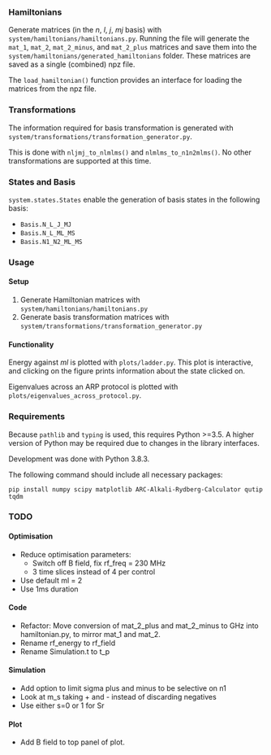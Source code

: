 ### Hamiltonians

Generate matrices (in the *n*, *l*, *j*, *mj* basis) with `system/hamiltonians/hamiltonians.py`.
Running the file will generate the `mat_1`, `mat_2`, `mat_2_minus`, and `mat_2_plus` matrices and save them into
the `system/hamiltonians/generated_hamiltonians` folder.
These matrices are saved as a single (combined) npz file.

The `load_hamiltonian()` function provides an interface for loading the matrices from the npz file.


### Transformations
The information required for basis transformation is generated with 
`system/transformations/transformation_generator.py`.

This is done with `nljmj_to_nlmlms()` and `nlmlms_to_n1n2mlms()`.
No other transformations are supported at this time.


### States and Basis
`system.states.States` enable the generation of basis states in the following basis:
- `Basis.N_L_J_MJ` 
- `Basis.N_L_ML_MS` 
- `Basis.N1_N2_ML_MS` 


### Usage

#### Setup
1. Generate Hamiltonian matrices with `system/hamiltonians/hamiltonians.py`
2. Generate basis transformation matrices with `system/transformations/transformation_generator.py`

#### Functionality
Energy against *ml* is plotted with `plots/ladder.py`. This plot is interactive, and clicking on the figure prints 
information about the state clicked on.

Eigenvalues across an ARP protocol is plotted with `plots/eigenvalues_across_protocol.py`.




### Requirements
Because `pathlib` and `typing` is used, this requires Python >=3.5.
A higher version of Python may be required due to changes in the library interfaces.

Development was done with Python 3.8.3.


The following command should include all necessary packages: 

`pip install numpy scipy matplotlib ARC-Alkali-Rydberg-Calculator qutip tqdm`

 
### TODO

#### Optimisation
- Reduce optimisation parameters:
    - Switch off B field, fix rf_freq = 230 MHz
    - 3 time slices instead of 4 per control
- Use default ml = 2
- Use 1ms duration

#### Code
- Refactor: Move conversion of mat_2_plus and mat_2_minus to GHz into hamiltonian.py, to mirror mat_1 and mat_2.
- Rename rf_energy to rf_field
- Rename Simulation.t to t_p

#### Simulation
- Add option to limit sigma plus and minus to be selective on n1
- Look at m_s taking + and - instead of discarding negatives
- Use either s=0 or 1 for Sr

#### Plot
- Add B field to top panel of plot.
